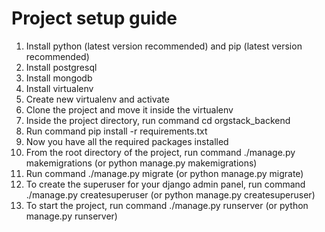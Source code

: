 # Project setup guide

1. Install python (latest version recommended) and pip (latest version recommended)
2. Install postgresql 
3. Install mongodb
4. Install virtualenv
5. Create new virtualenv and activate
6. Clone the project and move it inside the virtualenv
7. Inside the project directory, run command cd orgstack_backend
7. Run command pip install -r requirements.txt
8. Now you have all the required packages installed
9. From the root directory of the project,  run command ./manage.py makemigrations (or python manage.py makemigrations)
10. Run command ./manage.py migrate (or python manage.py migrate)
11. To create the superuser for your django admin panel, run command ./manage.py createsuperuser (or python manage.py createsuperuser)
12. To start the project, run command ./manage.py runserver (or python manage.py runserver)